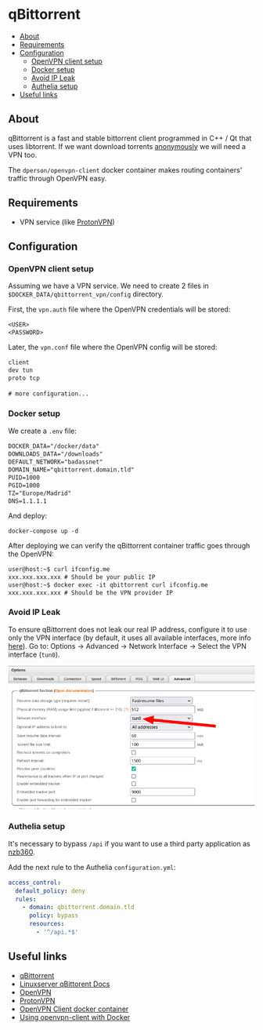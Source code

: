 # qBittorrent

- [About](#about)
- [Requirements](#requirements)
- [Configuration](#configuration)
  * [OpenVPN client setup](#openvpn-client-setup)
  * [Docker setup](#docker-setup)
  * [Avoid IP Leak](#avoid-ip-leak)
  * [Authelia setup](#authelia-setup)
- [Useful links](#useful-links)

## About

qBittorrent is a fast and stable bittorrent client programmed in C++ / Qt that
uses libtorrent. If we want download torrents [anonymously](https://iknowwhatyoudownload.com/en/peer/) we will need a VPN too.

The `dperson/openvpn-client` docker container makes routing containers' traffic
through OpenVPN easy.

## Requirements

- VPN service (like [ProtonVPN](https://protonvpn.com))

## Configuration

### OpenVPN client setup

Assuming we have a VPN service. We need to create 2 files in
`$DOCKER_DATA/qbittorrent_vpn/config` directory.

First, the `vpn.auth` file where the OpenVPN credentials will be stored:

```shell
<USER>
<PASSWORD>
```

Later, the `vpn.conf` file where the OpenVPN config will be stored:

```shell
client
dev tun
proto tcp

# more configuration...
```

### Docker setup

We create a `.env` file:

```shell
DOCKER_DATA="/docker/data"
DOWNLOADS_DATA="/downloads"
DEFAULT_NETWORK="badassnet"
DOMAIN_NAME="qbittorrent.domain.tld"
PUID=1000
PGID=1000
TZ="Europe/Madrid"
DNS=1.1.1.1
```

And deploy:

    docker-compose up -d

After deploying we can verify the qBittorrent container traffic goes through the
OpenVPN:

```shell
user@host:~$ curl ifconfig.me
xxx.xxx.xxx.xxx # Should be your public IP
user@host:~$ docker exec -it qbittorrent curl ifconfig.me
xxx.xxx.xxx.xxx # Should be the VPN provider IP
```

### Avoid IP Leak

To ensure qBittorrent does not leak our real IP address, configure it to use only the VPN interface (by default, it uses all available interfaces, more info [here](https://www.reddit.com/r/qBittorrent/comments/14bzdct/psa_qbittorrent_leaks_your_real_ip_when_using_vpn/)). Go to: Options -> Advanced -> Network Interface -> Select the VPN interface (`tun0`).

![qBittorrent settings](docs/img/qbittorrent.png)

### Authelia setup

It's necessary to bypass `/api` if you want to use a third party application as [nzb360](https://nzb360.com).

Add the next rule to the Authelia `configuration.yml`:

```yml
access_control:
  default_policy: deny
  rules:
    - domain: qbittorrent.domain.tld
      policy: bypass
      resources:
        - '^/api.*$'
```

## Useful links

- [qBittorrent](https://www.qbittorrent.org/)
- [Linuxserver qBittorent Docs](https://docs.linuxserver.io/images/docker-qbittorrent)
- [OpenVPN](https://openvpn.net)
- [ProtonVPN](https://protonvpn.com)
- [OpenVPN Client docker container](https://github.com/dperson/openvpn-client)
- [Using openvpn-client with Docker](https://michaelheap.com/openvpn-docker-compose)
